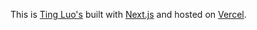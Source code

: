 This is [Ting Luo's]( https://ting-portfolio.vercel.app) built with [Next.js](https://nextjs.org/) and hosted on [Vercel](https://vercel.com/dashboard).

